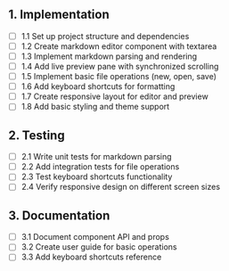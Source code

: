 ## 1. Implementation
- [ ] 1.1 Set up project structure and dependencies
- [ ] 1.2 Create markdown editor component with textarea
- [ ] 1.3 Implement markdown parsing and rendering
- [ ] 1.4 Add live preview pane with synchronized scrolling
- [ ] 1.5 Implement basic file operations (new, open, save)
- [ ] 1.6 Add keyboard shortcuts for formatting
- [ ] 1.7 Create responsive layout for editor and preview
- [ ] 1.8 Add basic styling and theme support

## 2. Testing
- [ ] 2.1 Write unit tests for markdown parsing
- [ ] 2.2 Add integration tests for file operations
- [ ] 2.3 Test keyboard shortcuts functionality
- [ ] 2.4 Verify responsive design on different screen sizes

## 3. Documentation
- [ ] 3.1 Document component API and props
- [ ] 3.2 Create user guide for basic operations
- [ ] 3.3 Add keyboard shortcuts reference